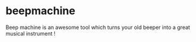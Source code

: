 beepmachine
===========

Beep machine is an awesome tool which turns your old beeper into a great musical 
instrument !
